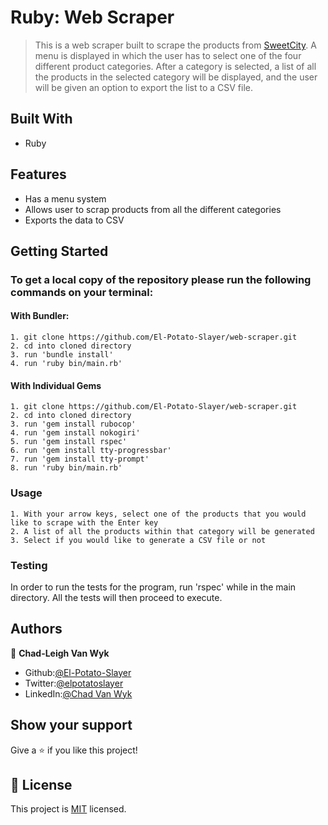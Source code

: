 
# Ruby: Web Scraper
> This is a web scraper built to scrape the products from [SweetCity](https://www/sweetcity.co.za). A menu is displayed in which the user has to select one of the four different product categories. After a category is selected, a list of all the products in the selected category will be displayed, and the user will be given an option to export the list to a CSV file. 

## Built With

- Ruby

## Features
- Has a menu system
- Allows user to scrap products from all the different categories
- Exports the data to CSV

## Getting Started

### To get a local copy of the repository please run the following commands on your terminal:
#### With Bundler:
    1. git clone https://github.com/El-Potato-Slayer/web-scraper.git
    2. cd into cloned directory
    3. run 'bundle install'
    4. run 'ruby bin/main.rb'

#### With Individual Gems
    1. git clone https://github.com/El-Potato-Slayer/web-scraper.git
    2. cd into cloned directory
    3. run 'gem install rubocop'
    4. run 'gem install nokogiri'
    5. run 'gem install rspec'
    6. run 'gem install tty-progressbar'
    7. run 'gem install tty-prompt'
    8. run 'ruby bin/main.rb'
    

### Usage
    1. With your arrow keys, select one of the products that you would like to scrape with the Enter key
    2. A list of all the products within that category will be generated
    3. Select if you would like to generate a CSV file or not

### Testing
In order to run the tests for the program, run 'rspec' while in the main directory. All the tests will then proceed to execute.

## Authors

👤 **Chad-Leigh Van Wyk**

- Github:[@El-Potato-Slayer](https://github.com/El-Potato-Slayer)
- Twitter:[@elpotatoslayer](https://twitter.com/elpotatoslayer)
- LinkedIn:[@Chad Van Wyk](https://www.linkedin.com/in/chad-van-wyk-4228b21a6/?originalSubdomain=za)


## Show your support

Give a ⭐️ if you like this project!

## 📝 License

This project is [MIT](lic.url) licensed.
